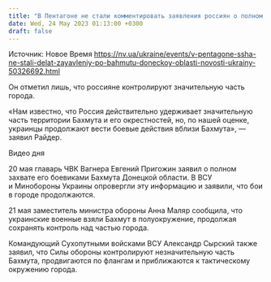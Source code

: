 ```yaml
---
title: "В Пентагоне не стали комментировать заявления россиян о полном захвате Бахмута"
date: Wed, 24 May 2023 01:13:00 +0300
draft: false
---
```

Источник: Новое Время https://nv.ua/ukraine/events/v-pentagone-ssha-ne-stali-delat-zayavleniy-po-bahmutu-doneckoy-oblasti-novosti-ukrainy-50326692.html


 Он отметил лишь, что россияне контролируют значительную часть города.

«Нам известно, что Россия действительно удерживает значительную часть территории Бахмута и его окрестностей, но, по нашей оценке, украинцы продолжают вести боевые действия вблизи Бахмута», — заявил Райдер.

  Видео дня    

20 мая главарь ЧВК Вагнера Евгений Пригожин заявил о полном захвате его боевиками Бахмута Донецкой области. В ВСУ и Минобороны Украины опровергли эту информацию и заявили, что бои в городе продолжаются.

21 мая заместитель министра обороны Анна Маляр сообщила, что украинские военные взяли Бахмут в полуокружение, продолжая сохранять контроль над частью города.

Командующий Сухопутными войсками ВСУ Александр Сырский также заявил, что Силы обороны контролируют незначительную часть Бахмута, продвигаются по флангам и приближаются к тактическому окружению города.
